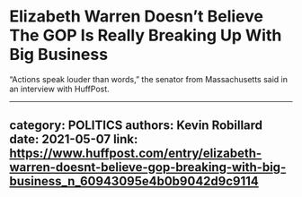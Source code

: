 # Elizabeth Warren Doesn’t Believe The GOP Is Really Breaking Up With Big Business

“Actions speak louder than words,” the senator from Massachusetts said in an interview with HuffPost.

---
category: POLITICS
authors: Kevin Robillard
date: 2021-05-07
link: https://www.huffpost.com/entry/elizabeth-warren-doesnt-believe-gop-breaking-with-big-business_n_60943095e4b0b9042d9c9114
---
